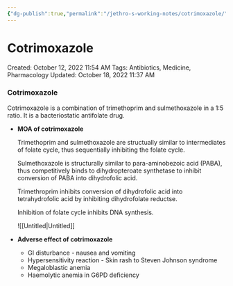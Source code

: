 ```yaml
---
{"dg-publish":true,"permalink":"/jethro-s-working-notes/cotrimoxazole/","dgPassFrontmatter":true}
---
```



# Cotrimoxazole

Created: October 12, 2022 11:54 AM
Tags: Antibiotics, Medicine, Pharmacology
Updated: October 18, 2022 11:37 AM

### Cotrimoxazole

Cotrimoxazole is a combination of trimethoprim and sulmethoxazole in a 1:5 ratio. It is a bacteriostatic antifolate drug.

- **MOA of cotrimoxazole**
    
    Trimethoprim and sulmethoxazole are structually similar to intermediates of folate cycle, thus sequentially inhibiting the folate cycle.
    
    Sulmethoxazole is structurally similar to para-aminobezoic acid (PABA), thus competitively binds to dihydropteroate synthetase to inhibit conversion of PABA into dihydrofolic acid.
    
    Trimethroprim inhibits conversion of dihydrofolic acid into tetrahydrofolic acid by inhibiting dihydrofolate reductse.
    
    Inhibition of folate cycle inhibits DNA synthesis.
    
    ![[Untitled\|Untitled]]
    
- **Adverse effect of cotrimoxazole**
    - GI disturbance - nausea and vomiting
    - Hypersensitivity reaction - Skin rash to Steven Johnson syndrome
    - Megaloblastic anemia
    - Haemolytic anemia in G6PD deficiency